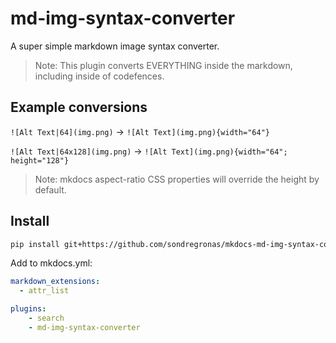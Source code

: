 # md-img-syntax-converter

A super simple markdown image syntax converter.

> Note: This plugin converts EVERYTHING inside the markdown, including inside of codefences.

## Example conversions

`![Alt Text|64](img.png)` -> `![Alt Text](img.png){width="64"}`

`![Alt Text|64x128](img.png)` -> `![Alt Text](img.png){width="64"; height="128"}`

> Note: mkdocs aspect-ratio CSS properties will override the height by default.

## Install

```bash
pip install git+https://github.com/sondregronas/mkdocs-md-img-syntax-converter
```

Add to mkdocs.yml:

```yaml
markdown_extensions:
  - attr_list

plugins:
    - search
    - md-img-syntax-converter
```